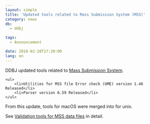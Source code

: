 ```yaml
---
layout: simple
title: 'Updated tools related to Mass Submission System (MSS)'
category: news
db:
  - ddbj

tags:
  - Announcement

date: 2018-02-28T17:20:00
lang: en
---
```


<p>DDBJ updated tools related to <a href="/ddbj/mss-e.html">Mass Submission System</a>.</p>
<div class="sub_index">

    <ul>
        <li>Utilities for MSS file Error check (UME) version 1.46 Released</li>
        <li>Parser version 6.59 Released</li>
    </ul>
</div>

<p>From this update, tools for macOS were merged into for unix.</p>

<p>See <a href="/ddbj/mss-tool-e.html#download">Validation tools for MSS data files</a> in detail.</p>
